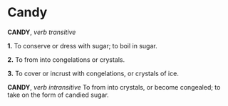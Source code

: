 # Candy

**CANDY**, _verb transitive_

**1.** To conserve or dress with sugar; to boil in sugar.

**2.** To from into congelations or crystals.

**3.** To cover or incrust with congelations, or crystals of ice.

**CANDY**, _verb intransitive_ To from into crystals, or become congealed; to take on the form of candied sugar.